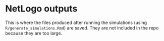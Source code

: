 # NetLogo outputs

This is where the files produced after running the simulations (using `R/generate_simulations.Rmd`) are saved. They are not included in the repo because they are too large.
